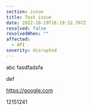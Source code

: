 ```yaml
---
section: issue
title: Test issue
date: 2022-10-19T16:19:32.707Z
resolved: false
resolvedWhen: ""
affected:
  - API
severity: disrupted
---
```

a﻿b﻿c fasdfadsfa

def

<https://google.com>

12151241